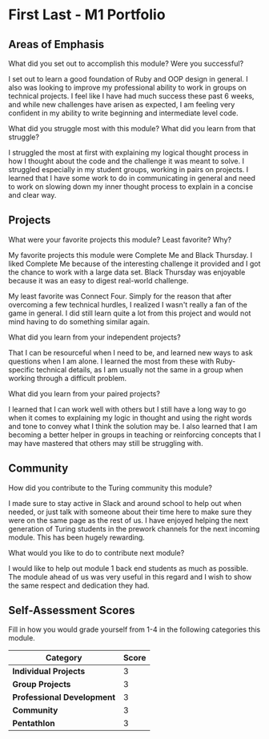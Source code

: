 # First Last - M1 Portfolio

## Areas of Emphasis

What did you set out to accomplish this module? Were you successful?

I set out to learn a good foundation of Ruby and OOP design in general. I also was looking to
improve my professional ability to work in groups on technical projects. I feel like I have had
much success these past 6 weeks, and while new challenges have arisen as expected, I am feeling
very confident in my ability to write beginning and intermediate level code.

What did you struggle most with this module? What did you learn from that struggle?

I struggled the most at first with explaining my logical thought process in how I
thought about the code and the challenge it was meant to solve. I struggled especially
in my student groups, working in pairs on projects. I learned that I have some work
to do in communicating in general and need to work on slowing down my inner thought
process to explain in a concise and clear way.

## Projects

What were your favorite projects this module? Least favorite? Why?

My favorite projects this module were Complete Me and Black Thursday. I liked Complete
Me because of the interesting challenge it provided and I got the chance to work with a
large data set. Black Thursday was enjoyable because it was an easy to digest real-world
challenge.

My least favorite was Connect Four. Simply for the reason that after overcoming a few
technical hurdles, I realized I wasn't really a fan of the game in general. I did still learn
quite a lot from this project and would not mind having to do something similar again.

What did you learn from your independent projects?

That I can be resourceful when I need to be, and learned new ways to ask questions
when I am alone. I learned the most from these with Ruby-specific technical details,
as I am usually not the same in a group when working through a difficult problem.

What did you learn from your paired projects?

I learned that I can work well with others but I still have a long way to go when it
comes to explaining my logic in thought and using the right words and tone to convey
what I think the solution may be. I also learned that I am becoming a better helper
in groups in teaching or reinforcing concepts that I may have mastered that others
may still be struggling with.

## Community

How did you contribute to the Turing community this module?

I made sure to stay active in Slack and around school to help out when needed, or just
talk with someone about their time here to make sure they were on the same page as the
rest of us. I have enjoyed helping the next generation of Turing students in the prework
channels for the next incoming module. This has been hugely rewarding.

What would you like to do to contribute next module?

I would like to help out module 1 back end students as much as possible. The module
ahead of us was very useful in this regard and I wish to show the same respect and
dedication they had.

## Self-Assessment Scores

Fill in how you would grade yourself from 1-4 in the following categories this module.

| Category                     | Score |
| -----------------------------| ----- |
| **Individual Projects**      |   3   |
| **Group Projects**           |   3   |
| **Professional Development** |   3   |
| **Community**                |   3   |
| **Pentathlon**               |   3   |
